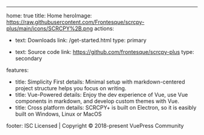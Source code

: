 ---
home: true
title: Home
heroImage: https://raw.githubusercontent.com/Frontesque/scrcpy-plus/main/icons/SCRCPY%2B.png
actions:
  - text: Downloads
    link: /get-started.html
    type: primary

  - text: Source code
    link: https://github.com/frontesque/scrcpy-plus
    type: secondary

features:
  - title: Simplicity First
    details: Minimal setup with markdown-centered project structure helps you focus on writing.
  - title: Vue-Powered
    details: Enjoy the dev experience of Vue, use Vue components in markdown, and develop custom themes with Vue.
  - title: Cross platform
    details: SCRCPY+ is built on Electron, so it is easibly built on Windows, Linux or MacOS

footer: ISC Licensed | Copyright © 2018-present VuePress Community
